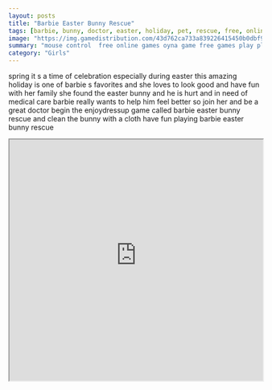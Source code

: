 ```yaml
---
layout: posts
title: "Barbie Easter Bunny Rescue"
tags: [barbie, bunny, doctor, easter, holiday, pet, rescue, free, online, games, oyna, game, free, games, play, play, games]
image: "https://img.gamedistribution.com/43d762ca733a839226415450b0dbf9d2.jpg"
summary: "mouse control  free online games oyna game free games play play games"
category: "Girls"
---
```


spring it s a time of celebration especially during easter this amazing holiday is one of barbie s favorites and she loves to look good and have fun with her family she found the easter bunny and he is hurt and in need of medical care barbie really wants to help him feel better so join her and be a great doctor begin the enjoydressup game called barbie easter bunny rescue and clean the bunny with a cloth have fun playing barbie easter bunny rescue

<iframe width="100%" height="480px;" src="https://flash.gamedistribution.com?game=43d762ca733a839226415450b0dbf9d2"></iframe>